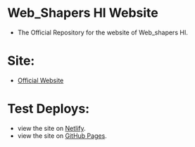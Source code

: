 # Web_Shapers HI Website
  - The Official Repository for the website of Web_shapers HI. 

# Site:
  - [Official Website](https://webshapers-hawaii.com)

# Test Deploys:
  - view the site on [Netlify](https://web-shapers-808.netlify.app/).
  - view the site on [GitHub Pages](https://webshapers808.github.io/hardtop/).
